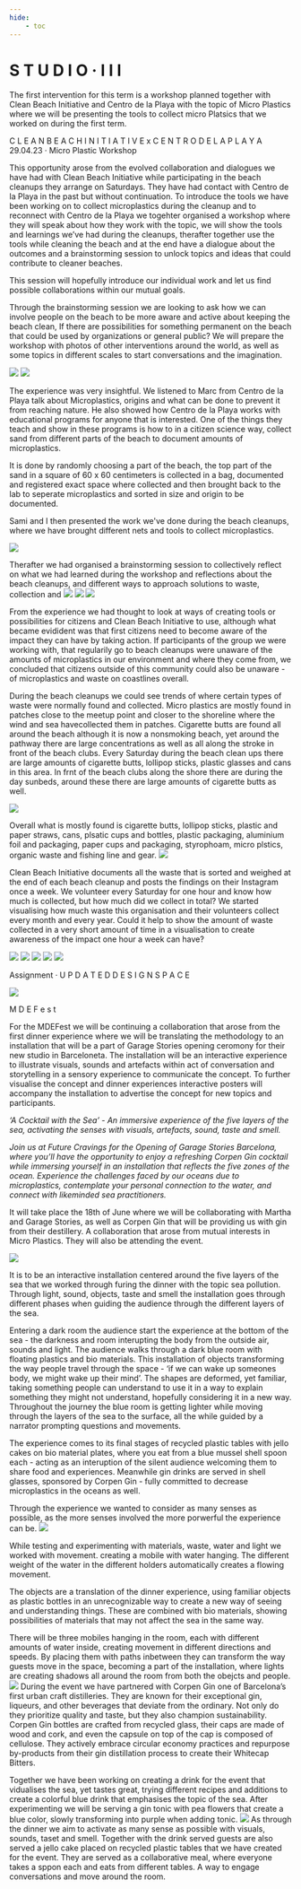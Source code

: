 ```yaml
---
hide:
    - toc
---
```


# S T U D I O · I I I

The first intervention for this term is a workshop planned together with Clean Beach Initiative and Centro de la Playa with the topic of Micro Plastics where we will be presenting the tools to collect micro Platsics that we worked on during the first term. 

C L E A N  B E A C H  I N I T I A T I V E  x  C E N T R O  D E   L A   P L A Y A
29.04.23 · Micro Plastic Workshop

This opportunity arose from the evolved collaboration and dialogues we have had with Clean Beach Initiative while participating in the beach cleanups they arrange on Saturdays. They have had contact with Centro de la Playa in the past but without continuation. To introduce the tools we have been working on to collect microplastics during the cleanup and to reconnect with Centro de la Playa we togehter organised a workshop where they will speak about how they work with the topic, we will show the tools and learnings we’ve had during the cleanups, therafter together use the tools while cleaning the beach and at the end have a dialogue about the outcomes and a brainstorming session to unlock topics and ideas that could contribute to cleaner beaches. 

This session will hopefully introduce our individual work and let us find possible collaborations within our mutual goals. 

Through the brainstorming session we are looking to ask how we can involve people on the beach to be more aware and active about keeping the beach clean, If there are possibilities for something permanent on the beach that could be used by organizations or general public? We will prepare the workshop with photos of other interventions around the world, as well as some topics in different scales to start conversations and the imagination. 

![](https://i.imgur.com/zmrEUOU.jpg)
![](https://i.imgur.com/L0bg0Z5.jpg)

The experience was very insightful. We listened to Marc from Centro de la Playa talk about Microplastics, origins and what can be done to prevent it from reaching nature. He also showed how Centro de la Playa works with educational programs for anyone that is interested. One of the things they teach and show in these programs is how to in a citizen science way, collect sand from different parts of the beach to document amounts of microplastics. 

It is done by randomly choosing a part of the beach, the top part of the sand in a square of 60 x 60 centimeters is collected in a bag, documented and registered exact space where collected and then brought back to the lab to seperate microplastics and sorted in size and origin to be documented. 

Sami and I then presented the work we've done during the beach cleanups, where we have brought different nets and tools to collect microplastics. 

![](../images/StudioIII/cbi4.jpg)


Therafter we had organised a brainstorming session to collectively reflect on what we had learned during the workshop and reflections about the beach cleanups, and different ways to approach solutions to waste, collection and 
![](../images/StudioIII/cbi2.jpg)
![](../images/StudioIII/cbi3.jpg)
![](../images/StudioIII/cbi5.jpg)

From the experience we had thought to look at ways of creating tools or possibilities for citizens and Clean Beach Initiative to use, although what became evidident was that first citizens need to become aware of the impact they can have by taking action. If participants of the group we were working with, that regularily go to beach cleanups were unaware of the amounts of microplastics in our environment and where they come from, we concluded that citizens outside of this community could also be unaware - of microplastics and waste on coastlines overall. 


During the beach cleanups we could see trends of where certain types of waste were normally found and collected. Micro plastics are mostly found in patches close to the meetup point and closer to the shoreline where the wind and sea havecollected them in patches. Cigarette butts are found all around the beach although it is now a nonsmoking beach, yet around the pathway there are large concentrations as well as all along the stroke in front of the beach clubs. Every Saturday during the beach clean ups there are large amounts of cigarette butts, lollipop sticks, plastic glasses and cans in this area. In frnt of the beach clubs along the shore there are during the day sunbeds, around these there are large amounts of cigarette butts as well. 

![](../images/StudioIII/cbi13.jpg)



Overall what is mostly found is cigarette butts, lollipop sticks, plastic and paper straws, cans, plsatic cups and bottles, plastic packaging, aluminium foil and packaging, paper cups and packaging, styrophoam, micro plstics, organic waste and fishing line and gear. 
![](../images/StudioIII/cbi6.jpg)

Clean Beach Initiative documents all the waste that is sorted and weighed at the end of each beach cleanup and posts the findings on their Instagram once a week. We volunteer every Saturday for one hour and know how much is collected, but how much did we collect in total? We started visualising how much waste this organisation and their volunteers collect every month and every year. Could it help to show the amount of waste collected in a very short amount of time in a visualisation to create awareness of the impact one hour a week can have?

![](../images/StudioIII/cbi8.jpg)
![](../images/StudioIII/cbi9.jpg)
![](../images/StudioIII/cbi10.jpg)
![](../images/StudioIII/cbi11.jpg)
![](../images/StudioIII/cbi15.jpg)


Assignment · U P D A T E D   D E S I G N   S P A C E 


![](../images/StudioIII/ds.jpg)


M D E F e s t

For the MDEFest we will be continuing a collaboration that arose from the first dinner experience where we will be translating the methodology to an installation that will be a part of Garage Stories opening ceromony for their new studio in Barceloneta. The installation will be an interactive experience to illustrate visuals, sounds and artefacts within act of conversation and storytelling in a sensory experience to communicate the concept. To further visualise the concept and dinner experiences interactive posters will accompany the installation to advertise the concept for new topics and participants. 

*‘A Cocktail with the Sea’ - An immersive experience of the five layers of the sea, activating the senses with visuals, artefacts, sound, taste and smell.*

*Join us at Future Cravings for the Opening of Garage Stories Barcelona, where you’ll have the opportunity to enjoy a refreshing Corpen Gin cocktail while immersing yourself in an installation that reflects the five zones of the ocean. Experience the challenges faced by our oceans due to microplastics, contemplate your personal connection to the water, and connect with likeminded sea practitioners.*

It will take place the 18th of June where we will be collaborating with Martha and Garage Stories, as well as Corpen Gin that will be providing us with gin from their destillery. A collaboration that arose from mutual interests in Micro Plastics. They will also be attending the event. 


![](../images/StudioIII/fc3.jpg)

It is to be an interactive installation centered around the five layers of the sea that we worked through furing the dinner with the topic sea pollution. Through light, sound, objects, taste and smell the installation goes through different phases when guiding the audience through the different layers of the sea.

Entering a dark room the audience start the experience at the bottom of the sea - the darkness and room interupting the body from the outside air, sounds and light. The audience walks through a dark blue room with floating plastics and bio materials. This installation of objects transforming the way people travel through the space - ‘if we can wake up someones body, we might wake up their mind’. The shapes are deformed, yet familiar, taking something people can understand to use it in a way to explain something they might not understand, hopefully considering it in a new way. Throughout the journey the blue room is getting lighter while moving through the layers of the sea to the surface, all the while guided by a narrator prompting questions and movements. 

The experience comes to its final stages of recycled plastic tables with jello cakes on bio material plates, where you eat from a blue mussel shell spoon each - acting as an interuption of the silent audience welcoming them to share food and experiences. Meanwhile gin drinks are served in shell glasses, sponsored by Corpen Gin - fully committed to decrease microplastics in the oceans as well. 

Through the experience we wanted to consider as many senses as possible, as the more senses involved the more porwerful the experience can be. 
![](../images/StudioIII/fc5.jpg)

While testing and experimenting with materials, waste, water and light we worked with movement. creating a mobile with water hanging. The different weight of the water in the different holders automatically creates a flowing movement. 

The objects are a translation of the dinner experience, using familiar objects as plastic bottles in an unrecognizable way to create a new way of seeing and understanding things. These are combined with bio materials, showing possibilities of materials that may not affect the sea in the same way. 

There will be three mobiles hanging in the room, each with different amounts of water inside, creating movement in different directions and speeds. By placing them with paths inbetween they can transform the way guests move in the space, becoming a part of the installation, where lights are creating shadows all around the room from both the obejcts and people.
![](../images/StudioIII/fc.jpg)
During the event we have partnered with Corpen Gin one of Barcelona’s first urban craft distilleries. They are known for their exceptional gin, liqueurs, and other beverages that deviate from the ordinary. Not only do they prioritize quality and taste, but they also champion sustainability. Corpen Gin bottles are crafted from recycled glass, their caps are made of wood and cork, and even the capsule on top of the cap is composed of cellulose. They actively embrace circular economy practices and repurpose by-products from their gin distillation process to create their Whitecap Bitters. 

Together we have been working on creating a drink for the event that vidualises the sea, yet tastes great, trying different recipes and additions to create a colorful blue drink that emphasises the topic of the sea. After experimenting we will be serving a gin tonic with pea flowers that create a blue color, slowly transforming into purple when adding tonic. 
![](../images/StudioIII/fc2.jpg)
As through the dinner we aim to activate as many sense as possible with visuals, sounds, taset and smell. Together with the drink served guests are also served a jello cake placed on recycled plastic tables that we have created for the event. They are served as a collaborative meal, where everyone takes a sppon each and eats from different tables. A way to engage conversations and move around the room. 


